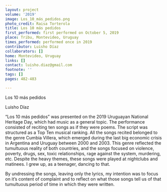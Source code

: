 ```yaml
---
layout: project
volume: '2019'
image: Los_10_más_pedidos.png
photo_credit: Raisa Torterola
title: Los 10 más pedidos
first_performed: first performed on October 5, 2019
place: Tribu, Montevideo, Uruguay
times_performed: performed once in 2019
contributor: Luisho Díaz
collaborators: []
home: Montevideo, Uruguay
links: []
contact: luisho.diaz@gmail.com
footnote: ''
tags: []
pages: 482-483

---
```


Los 10 más pedidos

Luisho Díaz

“Los 10 más pedidos” was presented on the 2019 Uruguayan National Heritage Day, which had music as a general topic. The performance consisted of reciting ten songs as if they were poems. The script was structured as a Top Ten musical ranking. All the songs recited belonged to the genre Cumbia Villera, which emerged during the last big economic crisis in Argentina and Uruguay between 2000 and 2003. This genre reflected the tumultuous reality of both countries, and the songs focused on violence, poverty, drugs, sex, toxic relationships, rage against the system, murdering, etc. Despite the heavy themes, these songs were played at nightclubs and matinees. I grew up, as a teenager, dancing to that.

By undressing the songs, leaving only the lyrics, my intention was to focus on it’s content of complaint and to reflect on what those songs tell us of that tumultuous period of time in which they were written.

